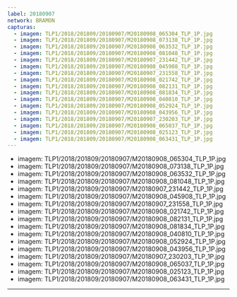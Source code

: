 ```yaml
---
label: 20180907
network: BRAMON
capturas:
  - imagem: TLP1/2018/201809/20180907/M20180908_065304_TLP_1P.jpg
  - imagem: TLP1/2018/201809/20180907/M20180908_073138_TLP_1P.jpg
  - imagem: TLP1/2018/201809/20180907/M20180908_063532_TLP_1P.jpg
  - imagem: TLP1/2018/201809/20180907/M20180908_081048_TLP_1P.jpg
  - imagem: TLP1/2018/201809/20180907/M20180907_231442_TLP_1P.jpg
  - imagem: TLP1/2018/201809/20180907/M20180908_045908_TLP_1P.jpg
  - imagem: TLP1/2018/201809/20180907/M20180907_231558_TLP_1P.jpg
  - imagem: TLP1/2018/201809/20180907/M20180908_021742_TLP_1P.jpg
  - imagem: TLP1/2018/201809/20180907/M20180908_082131_TLP_1P.jpg
  - imagem: TLP1/2018/201809/20180907/M20180908_081834_TLP_1P.jpg
  - imagem: TLP1/2018/201809/20180907/M20180908_040810_TLP_1P.jpg
  - imagem: TLP1/2018/201809/20180907/M20180908_052924_TLP_1P.jpg
  - imagem: TLP1/2018/201809/20180907/M20180908_043956_TLP_1P.jpg
  - imagem: TLP1/2018/201809/20180907/M20180907_230203_TLP_1P.jpg
  - imagem: TLP1/2018/201809/20180907/M20180908_065037_TLP_1P.jpg
  - imagem: TLP1/2018/201809/20180907/M20180908_025123_TLP_1P.jpg
  - imagem: TLP1/2018/201809/20180907/M20180908_063431_TLP_1P.jpg
---
```

  - imagem: TLP1/2018/201809/20180907/M20180908_065304_TLP_1P.jpg
  - imagem: TLP1/2018/201809/20180907/M20180908_073138_TLP_1P.jpg
  - imagem: TLP1/2018/201809/20180907/M20180908_063532_TLP_1P.jpg
  - imagem: TLP1/2018/201809/20180907/M20180908_081048_TLP_1P.jpg
  - imagem: TLP1/2018/201809/20180907/M20180907_231442_TLP_1P.jpg
  - imagem: TLP1/2018/201809/20180907/M20180908_045908_TLP_1P.jpg
  - imagem: TLP1/2018/201809/20180907/M20180907_231558_TLP_1P.jpg
  - imagem: TLP1/2018/201809/20180907/M20180908_021742_TLP_1P.jpg
  - imagem: TLP1/2018/201809/20180907/M20180908_082131_TLP_1P.jpg
  - imagem: TLP1/2018/201809/20180907/M20180908_081834_TLP_1P.jpg
  - imagem: TLP1/2018/201809/20180907/M20180908_040810_TLP_1P.jpg
  - imagem: TLP1/2018/201809/20180907/M20180908_052924_TLP_1P.jpg
  - imagem: TLP1/2018/201809/20180907/M20180908_043956_TLP_1P.jpg
  - imagem: TLP1/2018/201809/20180907/M20180907_230203_TLP_1P.jpg
  - imagem: TLP1/2018/201809/20180907/M20180908_065037_TLP_1P.jpg
  - imagem: TLP1/2018/201809/20180907/M20180908_025123_TLP_1P.jpg
  - imagem: TLP1/2018/201809/20180907/M20180908_063431_TLP_1P.jpg
---
